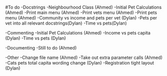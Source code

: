 #To do
-Docstrings
    -Neighbourhood Class (Ahmed)
    -Initial Pet Calculations (Ahmed)
    -Print main menu (Ahmed)
    -Print vets menu (Ahmed)
    -Print pets menu (Ahmed)
    -Community vs income and pets per vet (Dylan)
    -Pets per vet into all relevant docstrings(Dylan)
    -Time vs pets(Dylan)

-Commenting
    -Initial Pet Calculations (Ahmed)
    -Income vs pets capita (Dylan)
    -Time vs pets (Dylan)

-Documenting
    -Still to do (Ahmed)

-Other
    -Change file name (Ahmed)
    -Take out extra parameter calls (Ahmed)
    -Cats pets total capita wording change (Dylan)
    -Registration tight layout (Dylan)